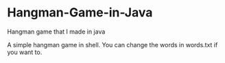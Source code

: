 # Hangman-Game-in-Java
Hangman game that I made in java 

A simple hangman game in shell.
You can change the words in words.txt if you want to.
